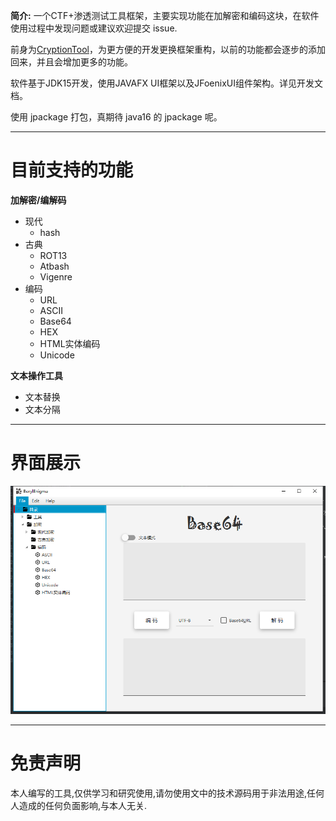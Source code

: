 
**简介:** 一个CTF+渗透测试工具框架，主要实现功能在加解密和编码这块，在软件使用过程中发现问题或建议欢迎提交 issue.

前身为[CryptionTool](https://github.com/ffffffff0x/CryptionTool)，为更方便的开发更换框架重构，以前的功能都会逐步的添加回来，并且会增加更多的功能。

软件基于JDK15开发，使用JAVAFX UI框架以及JFoenixUI组件架构。详见开发文档。

使用 jpackage 打包，真期待 java16 的 jpackage 呢。

---

# 目前支持的功能

**加解密/编解码**
- 现代
  - hash
- 古典
  - ROT13
  - Atbash
  - Vigenre
- 编码
  - URL
  - ASCII
  - Base64
  - HEX
  - HTML实体编码
  - Unicode

**文本操作工具**
- 文本替换
- 文本分隔
---

# 界面展示

![](./assets/img/01.png)

---

# 免责声明

本人编写的工具,仅供学习和研究使用,请勿使用文中的技术源码用于非法用途,任何人造成的任何负面影响,与本人无关.
